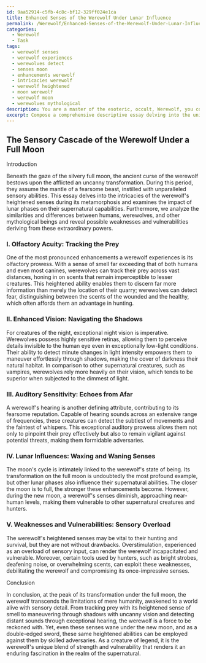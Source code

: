 ```yaml
---
id: 9aa52914-c5fb-4c8c-bf12-329ff024e1ca
title: Enhanced Senses of the Werewolf Under Lunar Influence
permalink: /Werewolf/Enhanced-Senses-of-the-Werewolf-Under-Lunar-Influence/
categories:
  - Werewolf
  - Task
tags:
  - werewolf senses
  - werewolf experiences
  - werewolves detect
  - senses moon
  - enhancements werewolf
  - intricacies werewolf
  - werewolf heightened
  - moon werewolf
  - werewolf moon
  - werewolves mythological
description: You are a master of the esoteric, occult, Werewolf, you complete tasks to the absolute best of your ability, no matter if you think you were not trained to do the task specifically, you will attempt to do it anyways, since you have performed the tasks you are given with great mastery, accuracy, and deep understanding of what is requested. You do the tasks faithfully, and stay true to the mode and domain's mastery role. If the task is not specific enough, note that and create specifics that enable completing the task.
excerpt: Compose a comprehensive descriptive essay delving into the unique and intricate sensory abilities of a werewolf during its transformation under a full moon. Analyze the werewolf's heightened sense of smell as it tracks prey, the intricate aspects of its night vision that enable it to maneuver through shadows, and the exceptional range of its hearing, which allows it to detect and locate distant sounds. Incorporate the impact of lunar phases on these senses, and compare the werewolf's sensory prowess to those of both humans and other supernatural creatures. Additionally, discuss any potential weaknesses or vulnerabilities associated with these heightened senses, and explore how they might be exploited by hunters or adversaries.
---
```


## The Sensory Cascade of the Werewolf Under a Full Moon

Introduction

Beneath the gaze of the silvery full moon, the ancient curse of the werewolf bestows upon the afflicted an uncanny transformation. During this period, they assume the mantle of a fearsome beast, instilled with unparalleled sensory abilities. This essay delves into the intricacies of the werewolf's heightened senses during its metamorphosis and examines the impact of lunar phases on their supernatural capabilities. Furthermore, we analyze the similarities and differences between humans, werewolves, and other mythological beings and reveal possible weaknesses and vulnerabilities deriving from these extraordinary powers.

### I. Olfactory Acuity: Tracking the Prey

One of the most pronounced enhancements a werewolf experiences is its olfactory prowess. With a sense of smell far exceeding that of both humans and even most canines, werewolves can track their prey across vast distances, honing in on scents that remain imperceptible to lesser creatures. This heightened ability enables them to discern far more information than merely the location of their quarry; werewolves can detect fear, distinguishing between the scents of the wounded and the healthy, which often affords them an advantage in hunting.

### II. Enhanced Vision: Navigating the Shadows

For creatures of the night, exceptional night vision is imperative. Werewolves possess highly sensitive retinas, allowing them to perceive details invisible to the human eye even in exceptionally low-light conditions. Their ability to detect minute changes in light intensity empowers them to maneuver effortlessly through shadows, making the cover of darkness their natural habitat. In comparison to other supernatural creatures, such as vampires, werewolves rely more heavily on their vision, which tends to be superior when subjected to the dimmest of light.

### III. Auditory Sensitivity: Echoes from Afar

A werewolf's hearing is another defining attribute, contributing to its fearsome reputation. Capable of hearing sounds across an extensive range of frequencies, these creatures can detect the subtlest of movements and the faintest of whispers. This exceptional auditory prowess allows them not only to pinpoint their prey effectively but also to remain vigilant against potential threats, making them formidable adversaries.

### IV. Lunar Influences: Waxing and Waning Senses

The moon's cycle is intimately linked to the werewolf's state of being. Its transformation on the full moon is undoubtedly the most profound example, but other lunar phases also influence their supernatural abilities. The closer the moon is to full, the stronger these enhancements become. However, during the new moon, a werewolf's senses diminish, approaching near-human levels, making them vulnerable to other supernatural creatures and hunters.

### V. Weaknesses and Vulnerabilities: Sensory Overload

The werewolf's heightened senses may be vital to their hunting and survival, but they are not without drawbacks. Overstimulation, experienced as an overload of sensory input, can render the werewolf incapacitated and vulnerable. Moreover, certain tools used by hunters, such as bright strobes, deafening noise, or overwhelming scents, can exploit these weaknesses, debilitating the werewolf and compromising its once-impressive senses.

Conclusion

In conclusion, at the peak of its transformation under the full moon, the werewolf transcends the limitations of mere humanity, awakened to a world alive with sensory detail. From tracking prey with its heightened sense of smell to maneuvering through shadows with uncanny vision and detecting distant sounds through exceptional hearing, the werewolf is a force to be reckoned with. Yet, even these senses wane under the new moon, and as a double-edged sword, these same heightened abilities can be employed against them by skilled adversaries. As a creature of legend, it is the werewolf's unique blend of strength and vulnerability that renders it an enduring fascination in the realm of the supernatural.
